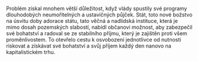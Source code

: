 <emphasis level="moderate">Problém získal mnohem větší důležitost,<break time="0.3s"/> když vlády spustily své programy dlouhodobých neumořitelných a ustavičných půjček.</emphasis><break time="0.5s"/> <prosody rate="95%">Stát, toto nové božstvo na úsvitu doby adorace státu,<break time="0.3s"/> tato věčná a nadlidská instituce,<break time="0.3s"/> která je mimo dosah pozemských slabostí,</prosody><break time="0.4s"/> nabídl občanovi možnost,<break time="0.3s"/> aby zabezpečil své bohatství a radoval se ze stabilního příjmu,<break time="0.3s"/> který je zajištěn proti všem proměnlivostem.<break time="0.5s"/> <emphasis level="strong">To otevřelo cestu k osvobození jednotlivce<break time="0.3s"/> od nutnosti riskovat a získávat své bohatství a svůj příjem<break time="0.3s"/> každý den nanovo na kapitalistickém trhu.</emphasis> 
